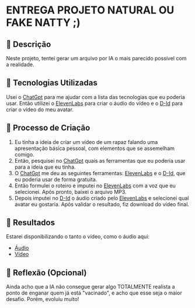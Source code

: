 # ENTREGA PROJETO NATURAL OU FAKE NATTY ;)

## 📒 Descrição
Neste projeto, tentei gerar um arquivo por IA o mais parecido possível com a realidade. 

## 🤖 Tecnologias Utilizadas
Usei o [ChatGpt](https://chatgpt.com/) para me ajudar com a lista das tecnologias que eu poderia usar. 
Então utilizei o [ElevenLabs](https://elevenlabs.io/) para criar o áudio do vídeo e o [D-Id](https://studio.d-id.com/) para criar o vídeo do meu avatar. 

## 🧐 Processo de Criação
1. Eu tinha a ideia de criar um vídeo de um rapaz falando uma apresentação básica pessoal, com elementos que se assemelham comigo.
2. Então, pesquisei no [ChatGpt](https://chatgpt.com/) quais as ferramentas que eu poderia usar para a ideia que eu tinha.
3. O [ChatGpt](https://chatgpt.com/) me deu as seguintes ferramentas: [ElevenLabs](https://elevenlabs.io/) e o [D-Id](https://studio.d-id.com/), que eu poderia usar de forma gratuita.
4. Então formulei o roteiro e imputei no [ElevenLabs](https://elevenlabs.io/) com a voz que eu selecionei. Após pronto, baixei o arquivo MP3.
5. Depois imputei no [D-Id](https://studio.d-id.com/) o áudio criado pelo [ElevenLabs](https://elevenlabs.io/) e selecionei qual avatar eu gostaria. Após validar o resultado, fiz download do vídeo final. 

## 🚀 Resultados
Estarei disponibilizando o tanto o vídeo, como o áudio aqui: 
- [Áudio](https://github.com/jvchosta/lab-natty-or-not/blob/main/ElevenLabs_2024-09-02T22_25_59_Will_pre_s50_sb75_se0_b_m2.mp3)
- [Vídeo](https://github.com/jvchosta/lab-natty-or-not/blob/main/Teste.mp4)

## 💭 Reflexão (Opcional)
Ainda acho que a IA não consegue gerar algo TOTALMENTE realísta a ponto de enganar quem já está "vacinado", e acho que esse seja o maior desafio. Porém, evoluiu muito!
